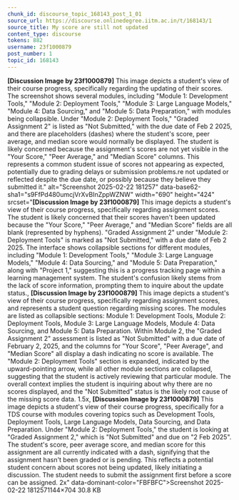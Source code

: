 ```yaml
---
chunk_id: discourse_topic_168143_post_1_01
source_url: https://discourse.onlinedegree.iitm.ac.in/t/168143/1
source_title: My score are still not updated
content_type: discourse
tokens: 882
username: 23f1000879
post_number: 1
topic_id: 168143
---
```


**[Discussion Image by 23f1000879]** This image depicts a student's view of their course progress, specifically regarding the updating of their scores. The screenshot shows several modules, including "Module 1: Development Tools," "Module 2: Deployment Tools," "Module 3: Large Language Models," "Module 4: Data Sourcing," and "Module 5: Data Preparation," with modules being collapsible. Under "Module 2: Deployment Tools," "Graded Assignment 2" is listed as "Not Submitted," with the due date of Feb 2 2025, and there are placeholders (dashes) where the student's score, peer average, and median score would normally be displayed. The student is likely concerned because the assignment's scores are not yet visible in the "Your Score," "Peer Average," and "Median Score" columns. This represents a common student issue of scores not appearing as expected, potentially due to grading delays or submission problems.re not updated or reflected despite the due date, or possibly because they believe they submitted it." alt="Screenshot 2025-02-22 181257" data-base62-sha1="s9FfPd480umcjVrXvBInZppWZNW" width="690" height="424" srcset="**[Discussion Image by 23f1000879]** This image depicts a student's view of their course progress, specifically regarding assignment scores. The student is likely concerned that their scores haven't been updated because the "Your Score," "Peer Average," and "Median Score" fields are all blank (represented by hyphens). "Graded Assignment 2" under "Module 2: Deployment Tools" is marked as "Not Submitted," with a due date of Feb 2 2025. The interface shows collapsible sections for different modules, including "Module 1: Development Tools," "Module 3: Large Language Models," "Module 4: Data Sourcing," and "Module 5: Data Preparation," along with "Project 1," suggesting this is a progress tracking page within a learning management system. The student's confusion likely stems from the lack of score information, prompting them to inquire about the update status., **[Discussion Image by 23f1000879]** This image depicts a student's view of their course progress, specifically regarding assignment scores, and represents a student question regarding missing scores. The modules are listed as collapsible sections: Module 1: Development Tools, Module 2: Deployment Tools, Module 3: Large Language Models, Module 4: Data Sourcing, and Module 5: Data Preparation. Within Module 2, the "Graded Assignment 2" assessment is listed as "Not Submitted" with a due date of February 2, 2025, and the columns for "Your Score", "Peer Average", and "Median Score" all display a dash indicating no score is available. The "Module 2: Deployment Tools" section is expanded, indicated by the upward-pointing arrow, while all other module sections are collapsed, suggesting that the student is actively reviewing that particular module. The overall context implies the student is inquiring about why there are no scores displayed, and the "Not Submitted" status is the likely root cause of the missing score data. 1.5x, **[Discussion Image by 23f1000879]** This image depicts a student's view of their course progress, specifically for a TDS course with modules covering topics such as Development Tools, Deployment Tools, Large Language Models, Data Sourcing, and Data Preparation. Under "Module 2: Deployment Tools," the student is looking at "Graded Assignment 2," which is "Not Submitted" and due on "2 Feb 2025". The student's score, peer average score, and median score for this assignment are all currently indicated with a dash, signifying that the assignment hasn't been graded or is pending. This reflects a potential student concern about scores not being updated, likely initiating a discussion. The student needs to submit the assignment first before a score can be assigned. 2x" data-dominant-color="FBFBFC">Screenshot 2025-02-22 1812571144×704 30.8 KB
